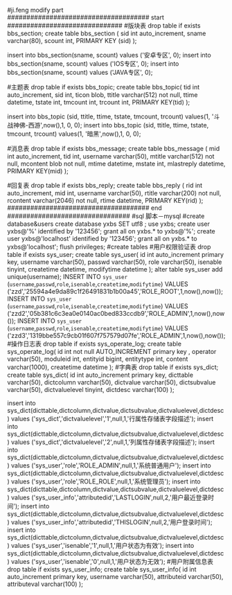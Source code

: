 #ji.feng modify part  ##################################### start ###############################版块表drop table if exists bbs_section;create table bbs_section (	sid int auto_increment,	sname varchar(80),	scount int,	PRIMARY KEY (sid));insert into bbs_section(sname, scount) values ('安卓专区', 0);insert into bbs_section(sname, scount) values ('IOS专区', 0);insert into bbs_section(sname, scount) values ('JAVA专区', 0);#主题表drop table if exists bbs_topic;create table bbs_topic(	tid int auto_increment,	sid int,	ticon blob,	ttitle varchar(512) not null,	ttime datetime,	tstate int,	tmcount int,	trcount int,	PRIMARY KEY(tid));insert into bbs_topic (sid, ttitle, ttime, tstate, tmcount, trcount) values(1, '斗战神佛-西游',now(),1, 0, 0);insert into bbs_topic (sid, ttitle, ttime, tstate, tmcount, trcount) values(1, '暗黑',now(),1, 0, 0);#消息表drop table if exists bbs_message;create table bbs_message (	mid int auto_increment,	tid int,	username varchar(50),	mtitle varchar(512) not null,	mcontent blob not null,	mtime datetime,	mstate int,	mlastreply datetime,	PRIMARY KEY(mid));#回复表drop table if exists bbs_reply;create table bbs_reply (	rid int auto_increment,	mid int,	username varchar(50),	rtitle varchar(200) not null,	rcontent varchar(2046) not null,	rtime datetime,	PRIMARY KEY(rid));##################################### end #################################sql 脚本－mysql#create database&userscreate database yxbs SET utf8 ;use yxbs;create user yxbs@'%' identified by '123456';grant all on yxbs.* to yxbs@'%';create user yxbs@'localhost' identified by '123456';grant all on yxbs.* to yxbs@'localhost';flush privileges;#create tables#用户权限验证表drop table if exists sys_user;create table sys_user(id int auto_increment primary key,username varchar(50),passwd varchar(50),role varchar(50),isenable tinyint,createtime datetime,modifytime datetime);alter table sys_user add unique(username);INSERT INTO `sys_user` (`username`,`passwd`,`role`,`isenable`,`createtime`,`modifytime`) VALUES ('zzd','25594a4e9da89c1f26491831b1b00a45','ROLE_ROOT',1,now(),now());INSERT INTO `sys_user` (`username`,`passwd`,`role`,`isenable`,`createtime`,`modifytime`) VALUES ('zzd2','05b381c6c3ea0e0140ac0bed833ccdb9','ROLE_ADMIN',1,now(),now());INSERT INTO `sys_user` (`username`,`passwd`,`role`,`isenable`,`createtime`,`modifytime`) VALUES ('zzd3','1319bbe557c9cb01f607f757579d07fe','ROLE_ADMIN',1,now(),now());#操作日志表drop table if exists sys_operate_log;create table sys_operate_log(id int not null AUTO_INCREMENT primary key ,operator varchar(50),moduleid int,entityid bigint,entitytype int,content varchar(1000),createtime datetime);#字典表drop table if exists sys_dict;create table sys_dict(	id int auto_increment primary key,	dicttable varchar(50),	dictcolumn varchar(50),	dictvalue varchar(50),	dictsubvalue varchar(50),	dictvaluelevel tinyint,	dictdesc varchar(100));insert into sys_dict(dicttable,dictcolumn,dictvalue,dictsubvalue,dictvaluelevel,dictdesc)values ('sys_dict','dictvaluelevel','1',null,1,'行属性存储表字段描述'); insert into sys_dict(dicttable,dictcolumn,dictvalue,dictsubvalue,dictvaluelevel,dictdesc)values ('sys_dict','dictvaluelevel','2',null,1,'列属性存储表字段描述'); insert into sys_dict(dicttable,dictcolumn,dictvalue,dictsubvalue,dictvaluelevel,dictdesc)values ('sys_user','role','ROLE_ADMIN',null,1,'系统普通用户');insert into sys_dict(dicttable,dictcolumn,dictvalue,dictsubvalue,dictvaluelevel,dictdesc)values ('sys_user','role','ROLE_ROLE',null,1,'系统管理员');insert into sys_dict(dicttable,dictcolumn,dictvalue,dictsubvalue,dictvaluelevel,dictdesc)values ('sys_user_info','attributedid','LASTLOGIN',null,2,'用户最近登录时间'); insert into sys_dict(dicttable,dictcolumn,dictvalue,dictsubvalue,dictvaluelevel,dictdesc)values ('sys_user_info','attributedid','THISLOGIN',null,2,'用户登录时间'); insert into sys_dict(dicttable,dictcolumn,dictvalue,dictsubvalue,dictvaluelevel,dictdesc)values ('sys_user','isenable','1',null,1,'用户状态为有效'); insert into sys_dict(dicttable,dictcolumn,dictvalue,dictsubvalue,dictvaluelevel,dictdesc)values ('sys_user','isenable','0',null,1,'用户状态为无效'); #用户附属信息表drop table if exists sys_user_info;create table sys_user_info(	id int auto_increment primary key,	username varchar(50),	attributeid varchar(50),	attributeval varchar(100));